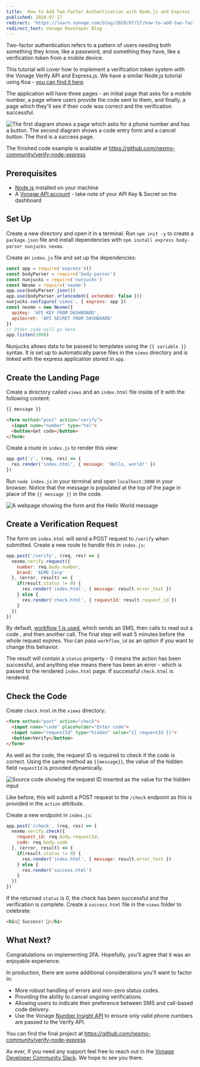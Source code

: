```yaml
---
title:  How to Add Two-Factor Authentication with Node.js and Express
published: 2020-07-17
redirect: 'https://learn.vonage.com/blog/2020/07/17/how-to-add-two-factor-authentication-with-node-js-and-express/'
redirect_text: Vonage Developer Blog
---
```


Two-factor authentication refers to a pattern of users needing both something they know, like a password, and something they have, like a verification token from a mobile device.

This tutorial will cover how to implement a verification token system with the Vonage Verify API and Express.js.<!--more--> We have a similar Node.js tutorial using Koa - [you can find it here](https://www.nexmo.com/blog/2019/04/15/how-to-add-two-factor-authentication-with-node-js-dr).

The application will have three pages - an initial page that asks for a mobile number, a page where users provide the code sent to them, and finally, a page which they'll see if their code was correct and the verification successful.

![The first diagram shows a page which asks for a phone number and has a button. The second diagram shows a code entry form and a cancel button. The third is a success page.](/articles/vonage-2fa-express/overview.png)

The finished code example is available at <https://github.com/nexmo-community/verify-node-express>

## Prerequisites

* [Node.js](https://nodejs.org/en/) installed on your machine
* A [Vonage API account](https://dashboard.nexmo.com) - take note of your API Key & Secret on the dashboard

## Set Up

Create a new directory and open it in a terminal. Run `npm init -y` to create a `package.json` file and  install dependencies with `npm install express body-parser nunjucks nexmo`.

Create an `index.js` file and set up the dependencies:

```js
const app = require('express')()
const bodyParser = require('body-parser')
const nunjucks = require('nunjucks')
const Nexmo = require('nexmo')
app.use(bodyParser.json())
app.use(bodyParser.urlencoded({ extended: false }))
nunjucks.configure('views', { express: app })
const nexmo = new Nexmo({
  apiKey: 'API KEY FROM DASHBOARD',
  apiSecret: 'API SECRET FROM DASHBOARD'
})
// Other code will go here
app.listen(3000)
```

Nunjucks allows data to be passed to templates using the `{{ variable }}` syntax. It is set up to automatically parse files in the `views` directory and is linked with the express application stored in `app`.

## Create the Landing Page

Create a directory called `views` and an `index.html` file inside of it with the following content:

```html
{{ message }}

<form method="post" action="verify">
  <input name="number" type="tel">
  <button>Get code</button>
</form>
```

Create a route in `index.js` to render this view:

```js
app.get('/', (req, res) => {
  res.render('index.html', { message: 'Hello, world!' })
})
```

Run `node index.js` in your terminal and open `localhost:3000` in your browser. Notice that the message is populated at the top of the page in place of the `{{ message }}` in the code.

![A webpage showing the form and the Hello World message](/articles/vonage-2fa-express/index.png)

## Create a Verification Request

The form on `index.html` will send a POST request to `/verify` when submitted. Create a new route to handle this in `index.js`:

```js
app.post('/verify', (req, res) => {
  nexmo.verify.request({
    number: req.body.number,
    brand: 'ACME Corp'
  }, (error, result) => {
    if(result.status != 0) {
      res.render('index.html', { message: result.error_text })
    } else {
      res.render('check.html', { requestId: result.request_id })
    }
  })
})
```

By default, [workflow 1 is used](https://developer.nexmo.com/verify/guides/workflows-and-events), which sends an SMS, then calls to read out a code , and then another call. The final step will wait 5 minutes before the whole request expires. You can pass `workflow_id` as an option if you want to change this behavior.

The result will contain a `status` property - 0 means the action has been successful, and anything else means there has been an error - which is passed to the rendered `index.html` page. If successful `check.html` is rendered.

## Check the Code

Create `check.html` in the `views` directory:

```html
<form method="post" action="check">
  <input name="code" placeholder="Enter code">
  <input name="requestId" type="hidden" value="{{ requestId }}">
  <button>Verify</button>
</form>
```

As well as the code, the request ID is required to check if the code is correct. Using the same method as `{{message}}`, the value of the hidden field `requestId` is provided dynamically.

![Source code showing the request ID inserted as the value for the hidden input](/articles/vonage-2fa-express/enter-code.png)

Like before, this will submit a POST request to the `/check` endpoint as this is provided in the `action` attribute.

Create a new endpoint in `index.js`:

```js
app.post('/check', (req, res) => {
  nexmo.verify.check({
    request_id: req.body.requestId,
    code: req.body.code
  }, (error, result) => {
    if(result.status != 0) {
      res.render('index.html', { message: result.error_text })
    } else {
      res.render('success.html')
    }
  })
})
```

If the returned `status` is 0, the check has been successful and the verification is complete. Create a `success.html` file in the `views` folder to celebrate:

```html
<h1>🎉 Success! 🎉</h1>
```

## What Next?

Congratulations on implementing 2FA. Hopefully, you'll agree that it was an enjoyable experience.

In production, there are some additional considerations you'll want to factor in:

- More robust handling of errors and non-zero status codes.
- Providing the ability to cancel ongoing verifications.
- Allowing users to indicate their preference between SMS and call-based code delivery.
- Use the Vonage [Number Insight API](https://developer.nexmo.com/number-insight/overview) to ensure only valid phone numbers are passed to the Verify API.

You can find the final project at <https://github.com/nexmo-community/verify-node-express>

As ever, if you need any support feel free to reach out in the [Vonage Developer Community Slack](https://developer.nexmo.com/community/slack). We hope to see you there.
